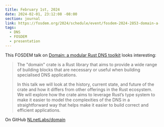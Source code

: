 ```yaml
---
title: February 1st, 2024
date: 2024-02-01, 23:12:08 -08:00
section: journal
link: https://fosdem.org/2024/schedule/event/fosdem-2024-2853-domain-a-modular-rust-dns-toolkit/
tags:
  - DNS
  - FOSDEM
  - presentation
---
```

This FOSDEM talk on [Domain: a modular Rust DNS toolkit](https://fosdem.org/2024/schedule/event/fosdem-2024-2853-domain-a-modular-rust-dns-toolkit/) looks interesting:

> The "domain" crate is a Rust library that aims to provide a wide range of building blocks that are necessary or useful when building specialised DNS applications.
> 
> In this talk we will look at the history, current state, and future of the crate and how it differs from other offerings in the Rust ecosystem. We will explore how the crate aims to leverage Rust’s type system to make it easier to model the complexities of the DNS in a straightforward way that helps make it easier to build correct and efficient applications.

On GitHub [NLnetLabs/domain](https://github.com/NLnetLabs/domain)
